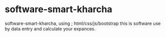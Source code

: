 # software-smart-kharcha
software-smart-kharcha, using ; html/css/js/bootstrap this is software use by data entry and calculate your expances.
